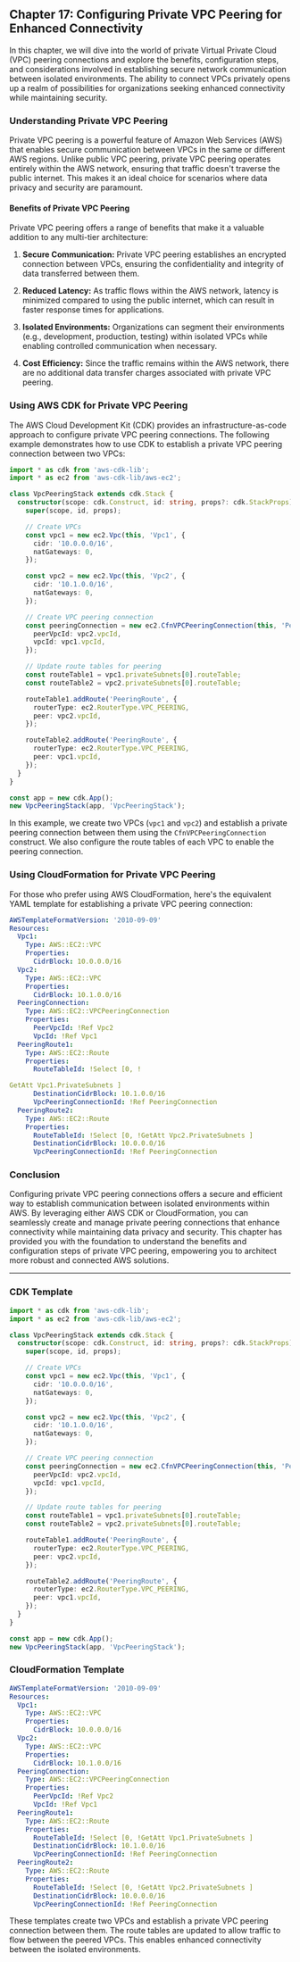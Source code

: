 ## Chapter 17: Configuring Private VPC Peering for Enhanced Connectivity

In this chapter, we will dive into the world of private Virtual Private Cloud (VPC) peering connections and explore the benefits, configuration steps, and considerations involved in establishing secure network communication between isolated environments. The ability to connect VPCs privately opens up a realm of possibilities for organizations seeking enhanced connectivity while maintaining security.

### Understanding Private VPC Peering

Private VPC peering is a powerful feature of Amazon Web Services (AWS) that enables secure communication between VPCs in the same or different AWS regions. Unlike public VPC peering, private VPC peering operates entirely within the AWS network, ensuring that traffic doesn't traverse the public internet. This makes it an ideal choice for scenarios where data privacy and security are paramount.

#### Benefits of Private VPC Peering

Private VPC peering offers a range of benefits that make it a valuable addition to any multi-tier architecture:

1. **Secure Communication:** Private VPC peering establishes an encrypted connection between VPCs, ensuring the confidentiality and integrity of data transferred between them.

2. **Reduced Latency:** As traffic flows within the AWS network, latency is minimized compared to using the public internet, which can result in faster response times for applications.

3. **Isolated Environments:** Organizations can segment their environments (e.g., development, production, testing) within isolated VPCs while enabling controlled communication when necessary.

4. **Cost Efficiency:** Since the traffic remains within the AWS network, there are no additional data transfer charges associated with private VPC peering.

### Using AWS CDK for Private VPC Peering

The AWS Cloud Development Kit (CDK) provides an infrastructure-as-code approach to configure private VPC peering connections. The following example demonstrates how to use CDK to establish a private VPC peering connection between two VPCs:

```typescript
import * as cdk from 'aws-cdk-lib';
import * as ec2 from 'aws-cdk-lib/aws-ec2';

class VpcPeeringStack extends cdk.Stack {
  constructor(scope: cdk.Construct, id: string, props?: cdk.StackProps) {
    super(scope, id, props);

    // Create VPCs
    const vpc1 = new ec2.Vpc(this, 'Vpc1', {
      cidr: '10.0.0.0/16',
      natGateways: 0,
    });

    const vpc2 = new ec2.Vpc(this, 'Vpc2', {
      cidr: '10.1.0.0/16',
      natGateways: 0,
    });

    // Create VPC peering connection
    const peeringConnection = new ec2.CfnVPCPeeringConnection(this, 'PeeringConnection', {
      peerVpcId: vpc2.vpcId,
      vpcId: vpc1.vpcId,
    });

    // Update route tables for peering
    const routeTable1 = vpc1.privateSubnets[0].routeTable;
    const routeTable2 = vpc2.privateSubnets[0].routeTable;

    routeTable1.addRoute('PeeringRoute', {
      routerType: ec2.RouterType.VPC_PEERING,
      peer: vpc2.vpcId,
    });

    routeTable2.addRoute('PeeringRoute', {
      routerType: ec2.RouterType.VPC_PEERING,
      peer: vpc1.vpcId,
    });
  }
}

const app = new cdk.App();
new VpcPeeringStack(app, 'VpcPeeringStack');
```

In this example, we create two VPCs (`vpc1` and `vpc2`) and establish a private peering connection between them using the `CfnVPCPeeringConnection` construct. We also configure the route tables of each VPC to enable the peering connection.

### Using CloudFormation for Private VPC Peering

For those who prefer using AWS CloudFormation, here's the equivalent YAML template for establishing a private VPC peering connection:

```yaml
AWSTemplateFormatVersion: '2010-09-09'
Resources:
  Vpc1:
    Type: AWS::EC2::VPC
    Properties:
      CidrBlock: 10.0.0.0/16
  Vpc2:
    Type: AWS::EC2::VPC
    Properties:
      CidrBlock: 10.1.0.0/16
  PeeringConnection:
    Type: AWS::EC2::VPCPeeringConnection
    Properties:
      PeerVpcId: !Ref Vpc2
      VpcId: !Ref Vpc1
  PeeringRoute1:
    Type: AWS::EC2::Route
    Properties:
      RouteTableId: !Select [0, !

GetAtt Vpc1.PrivateSubnets ]
      DestinationCidrBlock: 10.1.0.0/16
      VpcPeeringConnectionId: !Ref PeeringConnection
  PeeringRoute2:
    Type: AWS::EC2::Route
    Properties:
      RouteTableId: !Select [0, !GetAtt Vpc2.PrivateSubnets ]
      DestinationCidrBlock: 10.0.0.0/16
      VpcPeeringConnectionId: !Ref PeeringConnection
```

### Conclusion

Configuring private VPC peering connections offers a secure and efficient way to establish communication between isolated environments within AWS. By leveraging either AWS CDK or CloudFormation, you can seamlessly create and manage private peering connections that enhance connectivity while maintaining data privacy and security. This chapter has provided you with the foundation to understand the benefits and configuration steps of private VPC peering, empowering you to architect more robust and connected AWS solutions.

---

### CDK Template

```typescript
import * as cdk from 'aws-cdk-lib';
import * as ec2 from 'aws-cdk-lib/aws-ec2';

class VpcPeeringStack extends cdk.Stack {
  constructor(scope: cdk.Construct, id: string, props?: cdk.StackProps) {
    super(scope, id, props);

    // Create VPCs
    const vpc1 = new ec2.Vpc(this, 'Vpc1', {
      cidr: '10.0.0.0/16',
      natGateways: 0,
    });

    const vpc2 = new ec2.Vpc(this, 'Vpc2', {
      cidr: '10.1.0.0/16',
      natGateways: 0,
    });

    // Create VPC peering connection
    const peeringConnection = new ec2.CfnVPCPeeringConnection(this, 'PeeringConnection', {
      peerVpcId: vpc2.vpcId,
      vpcId: vpc1.vpcId,
    });

    // Update route tables for peering
    const routeTable1 = vpc1.privateSubnets[0].routeTable;
    const routeTable2 = vpc2.privateSubnets[0].routeTable;

    routeTable1.addRoute('PeeringRoute', {
      routerType: ec2.RouterType.VPC_PEERING,
      peer: vpc2.vpcId,
    });

    routeTable2.addRoute('PeeringRoute', {
      routerType: ec2.RouterType.VPC_PEERING,
      peer: vpc1.vpcId,
    });
  }
}

const app = new cdk.App();
new VpcPeeringStack(app, 'VpcPeeringStack');
```

### CloudFormation Template

```yaml
AWSTemplateFormatVersion: '2010-09-09'
Resources:
  Vpc1:
    Type: AWS::EC2::VPC
    Properties:
      CidrBlock: 10.0.0.0/16
  Vpc2:
    Type: AWS::EC2::VPC
    Properties:
      CidrBlock: 10.1.0.0/16
  PeeringConnection:
    Type: AWS::EC2::VPCPeeringConnection
    Properties:
      PeerVpcId: !Ref Vpc2
      VpcId: !Ref Vpc1
  PeeringRoute1:
    Type: AWS::EC2::Route
    Properties:
      RouteTableId: !Select [0, !GetAtt Vpc1.PrivateSubnets ]
      DestinationCidrBlock: 10.1.0.0/16
      VpcPeeringConnectionId: !Ref PeeringConnection
  PeeringRoute2:
    Type: AWS::EC2::Route
    Properties:
      RouteTableId: !Select [0, !GetAtt Vpc2.PrivateSubnets ]
      DestinationCidrBlock: 10.0.0.0/16
      VpcPeeringConnectionId: !Ref PeeringConnection
```

These templates create two VPCs and establish a private VPC peering connection between them. The route tables are updated to allow traffic to flow between the peered VPCs. This enables enhanced connectivity between the isolated environments.
